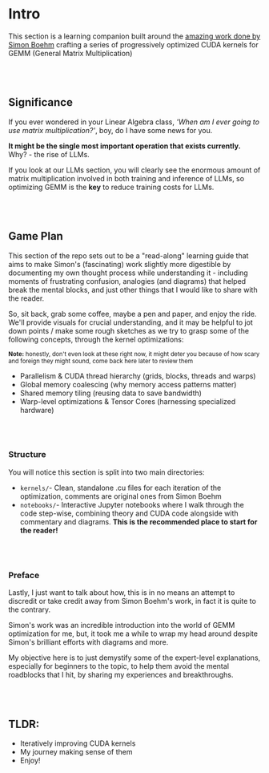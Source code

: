 # Intro

This section is a learning companion built around the [amazing work done by Simon Boehm](https://siboehm.com/articles/22/CUDA-MMM) crafting a series of progressively optimized CUDA kernels for GEMM (General Matrix Multiplication)

<br><br>
## Significance
If you ever wondered in your Linear Algebra class, *'When am I ever going to use matrix multiplication?'*, boy, do I have some news for you.

**It might be the single most important operation that exists currently.** Why? - the rise of LLMs. 

If you look at our LLMs section, you will clearly see the enormous amount of matrix multiplication involved in both training and inference of LLMs, so optimizing GEMM is the **key** to reduce training costs for LLMs.

<br><br>
## Game Plan
This section of the repo sets out to be a "read-along" learning guide that aims to make Simon's (fascinating) work slightly more digestible by documenting my own thought process while understanding it - including moments of frustrating confusion, analogies (and diagrams) that helped break the mental blocks, and just other things that I would like to share with the reader.

So, sit back, grab some coffee, maybe a pen and paper, and enjoy the ride. We'll provide visuals for crucial understanding, and it may be helpful to jot down points / make some rough sketches as we try to grasp some of the following concepts, through the kernel optimizations:

<sub>**Note:** honestly, don't even look at these right now, it might deter you because of how scary and foreign they might sound, come back here later to review them</sub>
- Parallelism & CUDA thread hierarchy (grids, blocks, threads and warps)
- Global memory coalescing (why memory access patterns matter)
- Shared memory tiling (reusing data to save bandwidth)
- Warp-level optimizations & Tensor Cores (harnessing specialized hardware)

<br><br>
### Structure
You will notice this section is split into two main directories:
- `kernels/`- Clean, standalone .cu files for each iteration of the optimization, comments are original ones from Simon Boehm
 - `notebooks/`- Interactive Jupyter notebooks where I walk through the code step-wise, combining theory and CUDA code alongside with commentary and diagrams. **This is the recommended place to start for the reader!**

<br><br>
### Preface
Lastly, I just want to talk about how, this is in no means an attempt to discredit or take credit away from Simon Boehm's work, in fact it is quite to the contrary.

Simon's work was an incredible introduction into the world of GEMM optimization for me, but, it took me a while to wrap my head around despite Simon's brilliant efforts with diagrams and more. 

My objective here is to just demystify some of the expert-level explanations, especially for beginners to the topic, to help them avoid the mental roadblocks that I hit, by sharing my experiences and breakthroughs.

<br><br>
## TLDR:
- Iteratively improving CUDA kernels
- My journey making sense of them
- Enjoy!